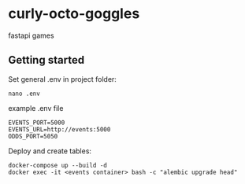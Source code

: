 # curly-octo-goggles
fastapi games

## Getting started

Set general .env in project folder:

    nano .env
    
example .env file
    
    EVENTS_PORT=5000
    EVENTS_URL=http://events:5000
    ODDS_PORT=5050

Deploy and create tables:
    
    docker-compose up --build -d
    docker exec -it <events container> bash -c "alembic upgrade head"